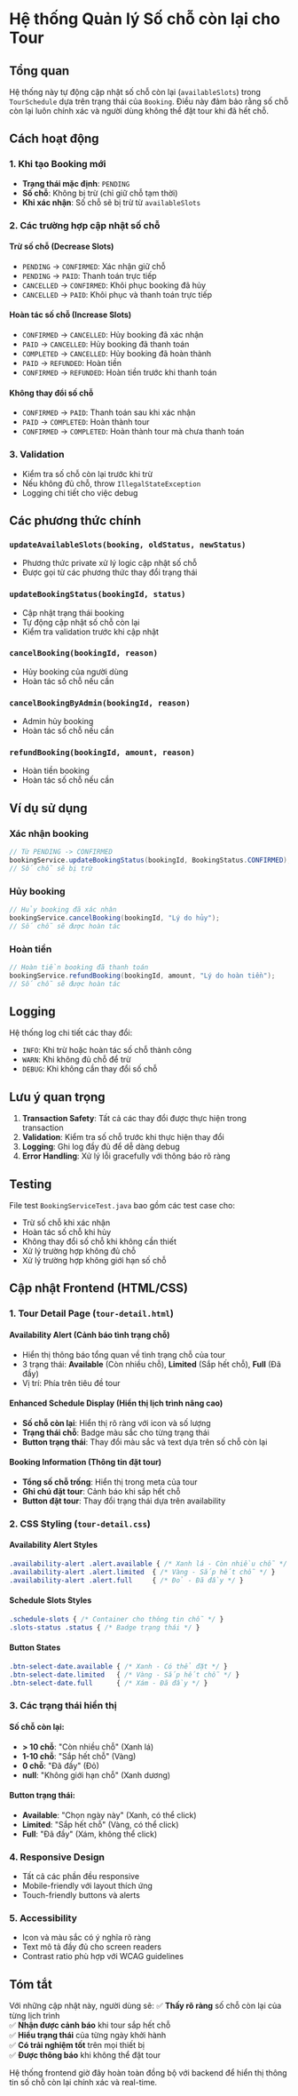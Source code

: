 # Hệ thống Quản lý Số chỗ còn lại cho Tour

## Tổng quan

Hệ thống này tự động cập nhật số chỗ còn lại (`availableSlots`) trong `TourSchedule` dựa trên trạng thái của `Booking`. Điều này đảm bảo rằng số chỗ còn lại luôn chính xác và người dùng không thể đặt tour khi đã hết chỗ.

## Cách hoạt động

### 1. Khi tạo Booking mới

- **Trạng thái mặc định**: `PENDING`
- **Số chỗ**: Không bị trừ (chỉ giữ chỗ tạm thời)
- **Khi xác nhận**: Số chỗ sẽ bị trừ từ `availableSlots`

### 2. Các trường hợp cập nhật số chỗ

#### Trừ số chỗ (Decrease Slots)
- `PENDING` → `CONFIRMED`: Xác nhận giữ chỗ
- `PENDING` → `PAID`: Thanh toán trực tiếp
- `CANCELLED` → `CONFIRMED`: Khôi phục booking đã hủy
- `CANCELLED` → `PAID`: Khôi phục và thanh toán trực tiếp

#### Hoàn tác số chỗ (Increase Slots)
- `CONFIRMED` → `CANCELLED`: Hủy booking đã xác nhận
- `PAID` → `CANCELLED`: Hủy booking đã thanh toán
- `COMPLETED` → `CANCELLED`: Hủy booking đã hoàn thành
- `PAID` → `REFUNDED`: Hoàn tiền
- `CONFIRMED` → `REFUNDED`: Hoàn tiền trước khi thanh toán

#### Không thay đổi số chỗ
- `CONFIRMED` → `PAID`: Thanh toán sau khi xác nhận
- `PAID` → `COMPLETED`: Hoàn thành tour
- `CONFIRMED` → `COMPLETED`: Hoàn thành tour mà chưa thanh toán

### 3. Validation

- Kiểm tra số chỗ còn lại trước khi trừ
- Nếu không đủ chỗ, throw `IllegalStateException`
- Logging chi tiết cho việc debug

## Các phương thức chính

### `updateAvailableSlots(booking, oldStatus, newStatus)`
- Phương thức private xử lý logic cập nhật số chỗ
- Được gọi từ các phương thức thay đổi trạng thái

### `updateBookingStatus(bookingId, status)`
- Cập nhật trạng thái booking
- Tự động cập nhật số chỗ còn lại
- Kiểm tra validation trước khi cập nhật

### `cancelBooking(bookingId, reason)`
- Hủy booking của người dùng
- Hoàn tác số chỗ nếu cần

### `cancelBookingByAdmin(bookingId, reason)`
- Admin hủy booking
- Hoàn tác số chỗ nếu cần

### `refundBooking(bookingId, amount, reason)`
- Hoàn tiền booking
- Hoàn tác số chỗ nếu cần

## Ví dụ sử dụng

### Xác nhận booking
```java
// Từ PENDING -> CONFIRMED
bookingService.updateBookingStatus(bookingId, BookingStatus.CONFIRMED);
// Số chỗ sẽ bị trừ
```

### Hủy booking
```java
// Hủy booking đã xác nhận
bookingService.cancelBooking(bookingId, "Lý do hủy");
// Số chỗ sẽ được hoàn tác
```

### Hoàn tiền
```java
// Hoàn tiền booking đã thanh toán
bookingService.refundBooking(bookingId, amount, "Lý do hoàn tiền");
// Số chỗ sẽ được hoàn tác
```

## Logging

Hệ thống log chi tiết các thay đổi:
- `INFO`: Khi trừ hoặc hoàn tác số chỗ thành công
- `WARN`: Khi không đủ chỗ để trừ
- `DEBUG`: Khi không cần thay đổi số chỗ

## Lưu ý quan trọng

1. **Transaction Safety**: Tất cả các thay đổi được thực hiện trong transaction
2. **Validation**: Kiểm tra số chỗ trước khi thực hiện thay đổi
3. **Logging**: Ghi log đầy đủ để dễ dàng debug
4. **Error Handling**: Xử lý lỗi gracefully với thông báo rõ ràng

## Testing

File test `BookingServiceTest.java` bao gồm các test case cho:
- Trừ số chỗ khi xác nhận
- Hoàn tác số chỗ khi hủy
- Không thay đổi số chỗ khi không cần thiết
- Xử lý trường hợp không đủ chỗ
- Xử lý trường hợp không giới hạn số chỗ

## Cập nhật Frontend (HTML/CSS)

### 1. **Tour Detail Page (`tour-detail.html`)**

#### **Availability Alert (Cảnh báo tình trạng chỗ)**
- Hiển thị thông báo tổng quan về tình trạng chỗ của tour
- 3 trạng thái: **Available** (Còn nhiều chỗ), **Limited** (Sắp hết chỗ), **Full** (Đã đầy)
- Vị trí: Phía trên tiêu đề tour

#### **Enhanced Schedule Display (Hiển thị lịch trình nâng cao)**
- **Số chỗ còn lại**: Hiển thị rõ ràng với icon và số lượng
- **Trạng thái chỗ**: Badge màu sắc cho từng trạng thái
- **Button trạng thái**: Thay đổi màu sắc và text dựa trên số chỗ còn lại

#### **Booking Information (Thông tin đặt tour)**
- **Tổng số chỗ trống**: Hiển thị trong meta của tour
- **Ghi chú đặt tour**: Cảnh báo khi sắp hết chỗ
- **Button đặt tour**: Thay đổi trạng thái dựa trên availability

### 2. **CSS Styling (`tour-detail.css`)**

#### **Availability Alert Styles**
```css
.availability-alert .alert.available { /* Xanh lá - Còn nhiều chỗ */ }
.availability-alert .alert.limited  { /* Vàng - Sắp hết chỗ */ }
.availability-alert .alert.full     { /* Đỏ - Đã đầy */ }
```

#### **Schedule Slots Styles**
```css
.schedule-slots { /* Container cho thông tin chỗ */ }
.slots-status .status { /* Badge trạng thái */ }
```

#### **Button States**
```css
.btn-select-date.available { /* Xanh - Có thể đặt */ }
.btn-select-date.limited   { /* Vàng - Sắp hết chỗ */ }
.btn-select-date.full      { /* Xám - Đã đầy */ }
```

### 3. **Các trạng thái hiển thị**

#### **Số chỗ còn lại:**
- **> 10 chỗ**: "Còn nhiều chỗ" (Xanh lá)
- **1-10 chỗ**: "Sắp hết chỗ" (Vàng)
- **0 chỗ**: "Đã đầy" (Đỏ)
- **null**: "Không giới hạn chỗ" (Xanh dương)

#### **Button trạng thái:**
- **Available**: "Chọn ngày này" (Xanh, có thể click)
- **Limited**: "Sắp hết chỗ" (Vàng, có thể click)
- **Full**: "Đã đầy" (Xám, không thể click)

### 4. **Responsive Design**
- Tất cả các phần đều responsive
- Mobile-friendly với layout thích ứng
- Touch-friendly buttons và alerts

### 5. **Accessibility**
- Icon và màu sắc có ý nghĩa rõ ràng
- Text mô tả đầy đủ cho screen readers
- Contrast ratio phù hợp với WCAG guidelines

## Tóm tắt

Với những cập nhật này, người dùng sẽ:
✅ **Thấy rõ ràng** số chỗ còn lại của từng lịch trình  
✅ **Nhận được cảnh báo** khi tour sắp hết chỗ  
✅ **Hiểu trạng thái** của từng ngày khởi hành  
✅ **Có trải nghiệm tốt** trên mọi thiết bị  
✅ **Được thông báo** khi không thể đặt tour  

Hệ thống frontend giờ đây hoàn toàn đồng bộ với backend để hiển thị thông tin số chỗ còn lại chính xác và real-time.
